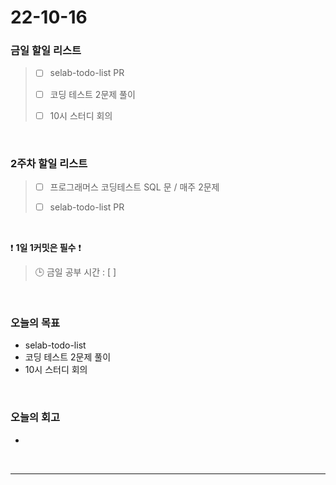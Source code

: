 # 22-10-16

### 금일 할일 리스트
> - [ ]  selab-todo-list PR
>
> - [ ]  코딩 테스트 2문제 풀이 
>
> - [ ]  10시 스터디 회의

<br/>

### 2주차 할일 리스트  

> - [ ]  프로그래머스 코딩테스트 SQL 문 / 매주 2문제  
>
> - [ ]  selab-todo-list PR

<br/>

❗ **1일 1커밋은 필수** ❗
> 🕒 금일 공부 시간 :  [  ]
  
<br/>

### 오늘의 목표
- selab-todo-list
- 코딩 테스트 2문제 풀이
- 10시 스터디 회의

<br>

### 오늘의 회고
- 


<br/>

------------  